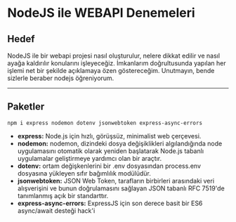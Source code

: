 # NodeJS ile WEBAPI Denemeleri
## Hedef
NodeJS ile bir webapi projesi nasıl oluşturulur, nelere dikkat edilir ve nasıl ayağa kaldırılır konularını işleyeceğiz. İmkanlarım doğrultusunda yapılan her işlemi net bir şekilde açıklamaya özen göstereceğim. Unutmayın, bende sizlerle beraber nodejs öğreniyorum.

---
## Paketler
``npm i express nodemon dotenv jsonwebtoken express-async-errors``

+ **express:** Node.js için hızlı, görüşsüz, minimalist web çerçevesi.
+ **nodemon:** nodemon, dizindeki dosya değişiklikleri algılandığında node uygulamasını otomatik olarak yeniden başlatarak Node.js tabanlı uygulamalar geliştirmeye yardımcı olan bir araçtır.
+ **dotenv:** ortam değişkenlerini bir .env dosyasından process.env dosyasına yükleyen sıfır bağımlılık modülüdür.
+ **jsonwebtoken:** JSON Web Token, tarafların birbirleri arasındaki veri alışverişini ve bunun doğrulamasını sağlayan JSON tabanlı RFC 7519'de tanımlanmış açık bir standarttır.
+ **express-async-errors:** ExpressJS için son derece basit bir ES6 async/await desteği hack'i
